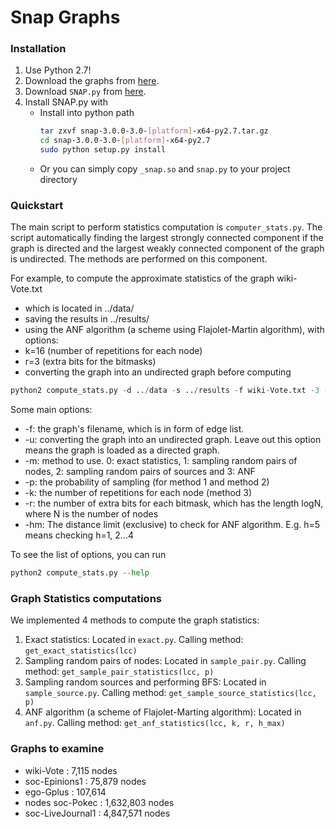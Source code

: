Snap Graphs
===========

### Installation
1. Use Python 2.7!
2. Download the graphs from [here](http://snap.stanford.edu/data/index.html).
3. Download ```SNAP.py``` from [here](http://snap.stanford.edu/snappy/release).
4. Install SNAP.py with
   * Install into python path
	 ```sh
	 tar zxvf snap-3.0.0-3.0-[platform]-x64-py2.7.tar.gz
	 cd snap-3.0.0-3.0-[platform]-x64-py2.7
	 sudo python setup.py install
	 ```
   * Or you can simply copy ```_snap.so``` and ```snap.py``` to your project directory

### Quickstart

The main script to perform statistics computation is ```computer_stats.py```. The script automatically finding the largest strongly connected component if the graph is directed and the largest weakly connected component of the graph is undirected. The methods are performed on this component.

For example, to compute the approximate statistics of the graph wiki-Vote.txt
* which is located in ../data/ 
* saving the results in ../results/
* using the ANF algorithm (a scheme using Flajolet-Martin algorithm), with options:
* k=16 (number of repetitions for each node)
* r=3 (extra bits for the bitmasks)
* converting the graph into an undirected graph before computing

```python
python2 compute_stats.py -d ../data -s ../results -f wiki-Vote.txt -3 -k 16 -r 3 -u
```

Some main options:

* -f: the graph's filename, which is in form of edge list.
* -u: converting the graph into an undirected graph. Leave out this option means the graph is loaded as a directed graph.
* -m: method to use. 0: exact statistics, 1: sampling random pairs of nodes, 2: sampling random pairs of sources and 3: ANF
* -p: the probability of sampling (for method 1 and method 2)
* -k: the number of repetitions for each node (method 3)
* -r: the number of extra bits for each bitmask, which has the length logN, where N is the number of nodes
* -hm: The distance limit (exclusive) to check for ANF algorithm. E.g. h=5 means checking h=1, 2...4

To see the list of options, you can run

```python
python2 compute_stats.py --help
```

### Graph Statistics computations

We implemented 4 methods to compute the graph statistics:

1. Exact statistics: Located in ```exact.py```. Calling method: ```get_exact_statistics(lcc)```
2. Sampling random pairs of nodes: Located in ```sample_pair.py```. Calling method: ```get_sample_pair_statistics(lcc, p)```
3. Sampling random sources and performing BFS: Located in ```sample_source.py```. Calling method: ```get_sample_source_statistics(lcc, p)```
4. ANF algorithm (a scheme of Flajolet-Marting algorithm): Located in ```anf.py```. Calling method: ```get_anf_statistics(lcc, k, r, h_max)```


### Graphs to examine
- wiki-Vote : 7,115 nodes
- soc-Epinions1 : 75,879 nodes
- ego-Gplus : 107,614
- nodes soc-Pokec : 1,632,803 nodes
- soc-LiveJournal1 : 4,847,571 nodes
